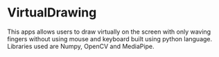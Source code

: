 # VirtualDrawing
This apps allows users to draw virtually on the screen with only waving fingers without using mouse and keyboard built using python language.
Libraries used are Numpy, OpenCV and MediaPipe.
